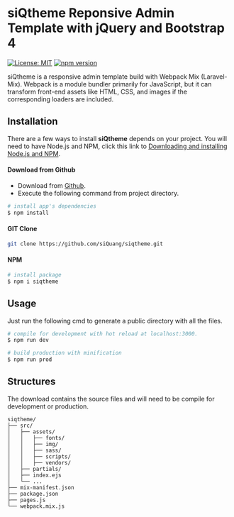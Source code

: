 # siQtheme Reponsive Admin Template with jQuery and Bootstrap 4

[![License: MIT](https://img.shields.io/badge/License-MIT-green.svg)](https://opensource.org/licenses/MIT)
[![npm version](https://img.shields.io/npm/v/siqtheme/latest.svg)](https://www.npmjs.com/package/siqtheme)

siQtheme is a responsive admin template build with Webpack Mix (Laravel-Mix). Webpack is a module bundler primarily for JavaScript, but it can transform front-end assets like HTML, CSS, and images if the corresponding loaders are included.

## Installation

There are a few ways to install **siQtheme** depends on your project. You will need to have Node.js and NPM, click this link to [Downloading and installing Node.js and NPM](https://docs.npmjs.com/downloading-and-installing-node-js-and-npm).

#### Download from Github

- Download from [Github](https://github.com/siQuang/siqtheme).
- Execute the following command from project directory.

``` bash
# install app's dependencies
$ npm install
```

#### GIT Clone

``` bash
git clone https://github.com/siQuang/siqtheme.git
```

#### NPM

``` bash
# install package
$ npm i siqtheme
```

## Usage

Just run the following cmd to generate a public directory with all the files.

``` bash
# compile for development with hot reload at localhost:3000.
$ npm run dev

# build production with minification
$ npm run prod
```

## Structures

The download contains the source files and will need to be compile for development or production.

```
siqtheme/
├── src/
│   ├── assets/
│   │   ├── fonts/
│   │   ├── img/
│   │   ├── sass/
│   │   ├── scripts/
│   │   ├── vendors/
│   ├── partials/
│   ├── index.ejs
│   └── ...
├── mix-manifest.json
├── package.json
├── pages.js
└── webpack.mix.js
```
